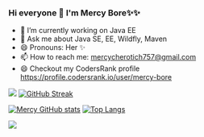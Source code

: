 ### Hi everyone 👋 I'm Mercy Bore✨✨
- 🔭 I’m currently working on  Java EE
- 💬 Ask me about Java SE, EE, Wildfly, Maven 
- 😄 Pronouns: Her ✨
- 📫 How to reach me: mercycherotich757@gmail.com
- 😄 Checkout my CodersRank profile https://profile.codersrank.io/user/mercy-bore

<!--
**macc254/macc254** is a ✨ _special_ ✨ repository because its `README.md` (this file) appears on your GitHub profile.

Here are some ideas to get you started:

- 🔭 I’m currently working on ...
- 🌱 I’m currently learning ...
- 👯 I’m looking to collaborate on ...
- 🤔 I’m looking for help with ...
- 💬 Ask me about ...
- 📫 How to reach me: ...
- 😄 Pronouns: ...
- ⚡ Fun fact: ...
-->
[![](https://raw.githubusercontent.com/mercy-bore/mercy-bore/main/chat.svg?token=AAABPWFQB3UQVH67GAPKNRLAXLBQG)](https://twitter.com/@mercybore3)
[![GitHub Streak](https://github-readme-streak-stats.herokuapp.com?user=mercy-bore&theme=jolly&date_format=M%20j%5B%2C%20Y%5D)](https://git.io/streak-stats)

<!-- [![wakatime](https://wakatime.com/badge/user/b44b1356-dee7-4791-a127-91e80dac6093.svg)](https://wakatime.com/@b44b1356-dee7-4791-a127-91e80dac6093)  -->

[![Mercy GitHub stats](https://github-readme-stats.vercel.app/api?username=mercy-bore&show_icons=true&theme=radical&count_private=true)](https://github.com/mercy-bore/github-readme-stats) [![Top Langs](https://github-readme-stats.vercel.app/api/top-langs/?username=mercy-bore&layout=compact)](https://github.com/mercy-bore/github-readme-stats)

<!-- [![Mercy wakatime stats](https://github-readme-stats.vercel.app/api/wakatime?username=mercybore](https://github.com/mercybore/github-readme-stats)  
 -->



<!-- <a href="https://wakatime.com"><img height=400px src="https://wakatime.com/share/@CyberBoolean/70badf7b-de41-497e-9241-6c2f3a80dfb2.png" /></a> !-->


<a href="https://hits.seeyoufarm.com"><img src="https://hits.seeyoufarm.com/api/count/incr/badge.svg?url=https%3A%2F%2Fgithub.com%2Fmercy-bore%2Fhit-counter&count_bg=%2379C83D&title_bg=%23555555&icon=&icon_color=%23E7E7E7&title=hits&edge_flat=false"/></a>


